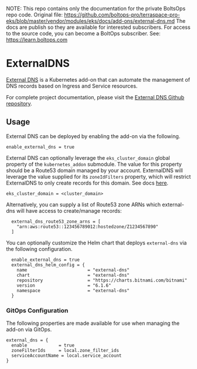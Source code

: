 <!-- note marker start -->
NOTE: This repo contains only the documentation for the private BoltsOps repo code.
Original file: https://github.com/boltops-pro/terraspace-pro-eks/blob/master/vendor/modules/eks/docs/add-ons/external-dns.md
The docs are publish so they are available for interested subscribers.
For access to the source code, you can become a BoltOps subscriber.
See: https://learn.boltops.com

<!-- note marker end -->

# ExternalDNS

[External DNS](https://github.com/kubernetes-sigs/external-dns) is a Kubernetes add-on that can automate the management of DNS records based on Ingress and Service resources.

For complete project documentation, please visit the [External DNS Github repository](https://github.com/kubernetes-sigs/external-dns).

## Usage

External DNS can be deployed by enabling the add-on via the following.

```hcl
enable_external_dns = true
```

External DNS can optionally leverage the `eks_cluster_domain` global property of the `kubernetes_addon` submodule. The value for this property should be a Route53 domain managed by your account. ExternalDNS will leverage the value supplied for its `zoneIdFilters` property, which will restrict ExternalDNS to only create records for this domain. See docs [here](https://github.com/bitnami/charts/tree/master/bitnami/external-dns).

```
eks_cluster_domain = <cluster_domain>
```

Alternatively, you can supply a list of Route53 zone ARNs which external-dns will have access to create/manage records:

```hcl
  external_dns_route53_zone_arns = [
    "arn:aws:route53::123456789012:hostedzone/Z1234567890"
  ]
```

You can optionally customize the Helm chart that deploys `external-dns` via the following configuration.

```hcl
  enable_external_dns = true
  external_dns_helm_config = {
    name                       = "external-dns"
    chart                      = "external-dns"
    repository                 = "https://charts.bitnami.com/bitnami"
    version                    = "6.1.6"
    namespace                  = "external-dns"
  }
```

### GitOps Configuration

The following properties are made available for use when managing the add-on via GitOps.

```
external_dns = {
  enable            = true
  zoneFilterIds     = local.zone_filter_ids
  serviceAccountName = local.service_account
}
```
